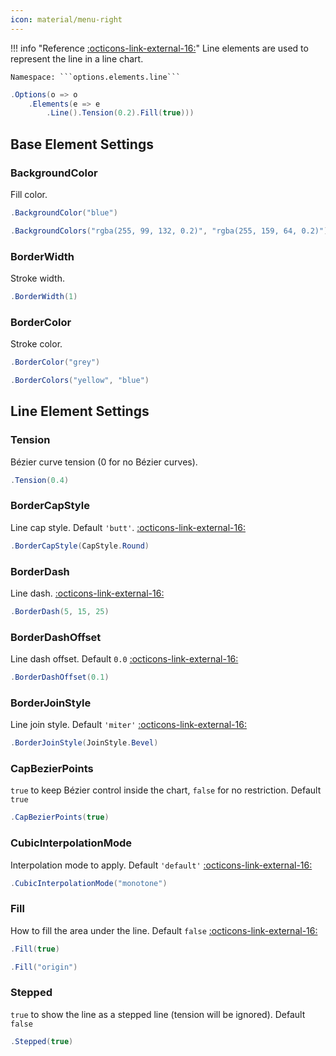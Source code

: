 ```yaml
---
icon: material/menu-right
---
```


!!! info "Reference [:octicons-link-external-16:](https://www.chartjs.org/docs/latest/configuration/elements.html#line-configuration)"
	Line elements are used to represent the line in a line chart.

	Namespace: ```options.elements.line```

```csharp hl_lines="3" linenums="1"
.Options(o => o
    .Elements(e => e
        .Line().Tension(0.2).Fill(true)))
```

## Base Element Settings

### BackgroundColor
Fill color.
```csharp
.BackgroundColor("blue")
```
```csharp
.BackgroundColors("rgba(255, 99, 132, 0.2)", "rgba(255, 159, 64, 0.2)")
```

### BorderWidth
Stroke width.
```csharp
.BorderWidth(1)
```

### BorderColor
Stroke color.
```csharp
.BorderColor("grey")
```
```csharp
.BorderColors("yellow", "blue")
```

## Line Element Settings

### Tension
Bézier curve tension (0 for no Bézier curves).
```csharp
.Tension(0.4)
```

### BorderCapStyle
Line cap style. Default ```'butt'```. 
[:octicons-link-external-16:](https://developer.mozilla.org/en-US/docs/Web/API/CanvasRenderingContext2D/lineCap)
```csharp
.BorderCapStyle(CapStyle.Round)
```

### BorderDash
Line dash. 
[:octicons-link-external-16:](https://developer.mozilla.org/en-US/docs/Web/API/CanvasRenderingContext2D/setLineDash)
```csharp
.BorderDash(5, 15, 25)
```

### BorderDashOffset
Line dash offset. Default ```0.0```
[:octicons-link-external-16:](https://developer.mozilla.org/en-US/docs/Web/API/CanvasRenderingContext2D/lineDashOffset)
```csharp
.BorderDashOffset(0.1)
```

### BorderJoinStyle
Line join style. Default ```'miter'```
[:octicons-link-external-16:](https://developer.mozilla.org/en-US/docs/Web/API/CanvasRenderingContext2D/lineJoin)
```csharp
.BorderJoinStyle(JoinStyle.Bevel)
```

### CapBezierPoints
```true``` to keep Bézier control inside the chart, ```false``` for no restriction. Default ```true```
```csharp
.CapBezierPoints(true)
```

### CubicInterpolationMode
Interpolation mode to apply. Default ```'default'```
[:octicons-link-external-16:](https://www.chartjs.org/docs/latest/charts/line.html#cubicinterpolationmode)
```csharp
.CubicInterpolationMode("monotone")
```

### Fill
How to fill the area under the line. Default ```false```
[:octicons-link-external-16:](https://www.chartjs.org/docs/latest/charts/area.html#filling-modes)
```csharp
.Fill(true)
```
```csharp
.Fill("origin")
```

### Stepped
```true``` to show the line as a stepped line (tension will be ignored). Default ```false```
```csharp
.Stepped(true)
```

